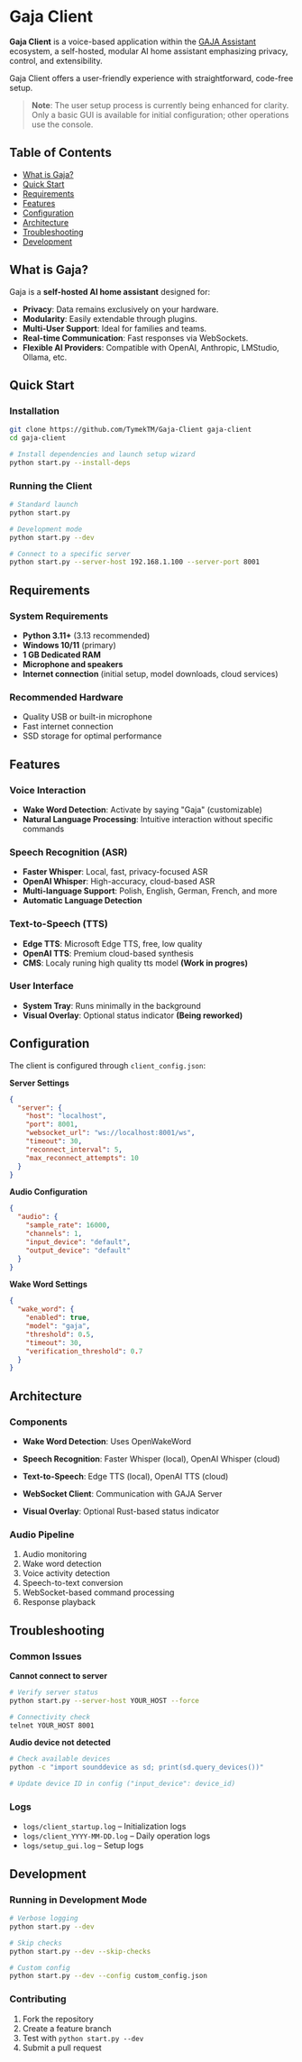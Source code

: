 # Gaja Client

**Gaja Client** is a voice-based application within the [GAJA Assistant](https://github.com/TymekTM/Gaja) ecosystem, a self-hosted, modular AI home assistant emphasizing privacy, control, and extensibility.

Gaja Client offers a user-friendly experience with straightforward, code-free setup.

> **Note**: The user setup process is currently being enhanced for clarity. Only a basic GUI is available for initial configuration; other operations use the console.

## Table of Contents

* [What is Gaja?](#what-is-gaja)
* [Quick Start](#quick-start)
* [Requirements](#requirements)
* [Features](#features)
* [Configuration](#configuration)
* [Architecture](#architecture)
* [Troubleshooting](#troubleshooting)
* [Development](#development)

## What is Gaja?

Gaja is a **self-hosted AI home assistant** designed for:

* **Privacy**: Data remains exclusively on your hardware.
* **Modularity**: Easily extendable through plugins.
* **Multi-User Support**: Ideal for families and teams.
* **Real-time Communication**: Fast responses via WebSockets.
* **Flexible AI Providers**: Compatible with OpenAI, Anthropic, LMStudio, Ollama, etc.

## Quick Start

### Installation

```bash
git clone https://github.com/TymekTM/Gaja-Client gaja-client
cd gaja-client

# Install dependencies and launch setup wizard
python start.py --install-deps
```

### Running the Client

```bash
# Standard launch
python start.py

# Development mode
python start.py --dev

# Connect to a specific server
python start.py --server-host 192.168.1.100 --server-port 8001
```

## Requirements

### System Requirements

* **Python 3.11+** (3.13 recommended)
* **Windows 10/11** (primary)
* **1 GB Dedicated RAM**&#x20;
* **Microphone and speakers**
* **Internet connection** (initial setup, model downloads, cloud services)

### Recommended Hardware

* Quality USB or built-in microphone
* Fast internet connection
* SSD storage for optimal performance

## Features

### Voice Interaction

* **Wake Word Detection**: Activate by saying "Gaja" (customizable)
* **Natural Language Processing**: Intuitive interaction without specific commands

### Speech Recognition (ASR)

* **Faster Whisper**: Local, fast, privacy-focused ASR
* **OpenAI Whisper**: High-accuracy, cloud-based ASR
* **Multi-language Support**: Polish, English, German, French, and more
* **Automatic Language Detection**

### Text-to-Speech (TTS)

* **Edge TTS**: Microsoft Edge TTS, free, low quality
* **OpenAI TTS**: Premium cloud-based synthesis
* **CMS**: Localy runing high quality tts model **(Work in progres)**

### User Interface

* **System Tray**: Runs minimally in the background
* **Visual Overlay**: Optional status indicator **(Being reworked)**

## Configuration

The client is configured through `client_config.json`:

**Server Settings**

```json
{
  "server": {
    "host": "localhost",
    "port": 8001,
    "websocket_url": "ws://localhost:8001/ws",
    "timeout": 30,
    "reconnect_interval": 5,
    "max_reconnect_attempts": 10
  }
}
```

**Audio Configuration**

```json
{
  "audio": {
    "sample_rate": 16000,
    "channels": 1,
    "input_device": "default",
    "output_device": "default"
  }
}
```

**Wake Word Settings**

```json
{
  "wake_word": {
    "enabled": true,
    "model": "gaja",
    "threshold": 0.5,
    "timeout": 30,
    "verification_threshold": 0.7
  }
}
```

## Architecture

### Components

* **Wake Word Detection**: Uses OpenWakeWord

* **Speech Recognition**: Faster Whisper (local), OpenAI Whisper (cloud)

* **Text-to-Speech**: Edge TTS (local), OpenAI TTS (cloud)

* **WebSocket Client**: Communication with GAJA Server

* **Visual Overlay**: Optional Rust-based status indicator

### Audio Pipeline

1. Audio monitoring
2. Wake word detection
3. Voice activity detection
4. Speech-to-text conversion
5. WebSocket-based command processing
6. Response playback

## Troubleshooting

### Common Issues

**Cannot connect to server**

```bash
# Verify server status
python start.py --server-host YOUR_HOST --force

# Connectivity check
telnet YOUR_HOST 8001
```

**Audio device not detected**

```bash
# Check available devices
python -c "import sounddevice as sd; print(sd.query_devices())"

# Update device ID in config ("input_device": device_id)
```

### Logs

* `logs/client_startup.log` – Initialization logs
* `logs/client_YYYY-MM-DD.log` – Daily operation logs
* `logs/setup_gui.log` – Setup logs

## Development

### Running in Development Mode

```bash
# Verbose logging
python start.py --dev

# Skip checks
python start.py --dev --skip-checks

# Custom config
python start.py --dev --config custom_config.json
```

### Contributing

1. Fork the repository
2. Create a feature branch
3. Test with `python start.py --dev`
4. Submit a pull request
